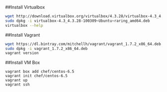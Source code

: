 ##Install Virtualbox
```bash
wget http://download.virtualbox.org/virtualbox/4.3.28/virtualbox-4.3_4.3.28-100309~Ubuntu~raring_amd64.deb
sudo dpkg -i virtualbox-4.3_4.3.28-100309~Ubuntu~raring_amd64.deb
virtualbox --help
```

##Install Vagrant
```bash
wget https://dl.bintray.com/mitchellh/vagrant/vagrant_1.7.2_x86_64.deb
sudo dpkg -i vagrant_1.7.2_x86_64.deb 
vagrant version
```

##Install VM Box
```
vagrant box add chef/centos-6.5
vagrant init chef/centos-6.5
vagrant up
vagrant ssh
```
